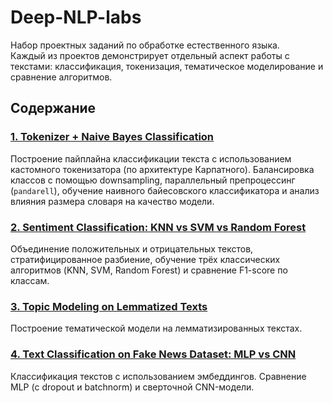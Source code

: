 # Deep-NLP-labs

Набор проектных заданий по обработке естественного языка.  
Каждый из проектов демонстрирует отдельный аспект работы с текстами: классификация, токенизация, тематическое моделирование и сравнение алгоритмов.

## Содержание

### [1. Tokenizer + Naive Bayes Classification](tokenizer_downsampling/)
Построение пайплайна классификации текста с использованием кастомного токенизатора (по архитектуре Карпатного). Балансировка классов с помощью downsampling, параллельный препроцессинг (`pandarell`), обучение наивного байесовского классификатора и анализ влияния размера словаря на качество модели.

### [2. Sentiment Classification: KNN vs SVM vs Random Forest](sentiment-classification/)
Объединение положительных и отрицательных текстов, стратифицированное разбиение, обучение трёх классических алгоритмов (KNN, SVM, Random Forest) и сравнение F1-score по классам.

### [3. Topic Modeling on Lemmatized Texts](topic-modeling-lda/)
Построение тематической модели на лемматизированных текстах. 

### [4. Text Classification on Fake News Dataset: MLP vs CNN](text-classification-embeddings/README.md)
Классификация текстов с использованием эмбеддингов. Сравнение MLP (с dropout и batchnorm) и сверточной CNN-модели. 
